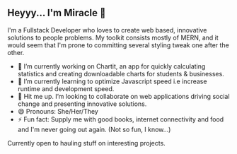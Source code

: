 ## Heyyy... I'm Miracle 👋

I'm a Fullstack Developer who loves to create web based, innovative solutions to people problems. 
My toolkit consists mostly of MERN, and it would seem that I'm prone to committing several styling tweak one after the other.

- 🔭 I’m currently working on Chartit, an app for quickly calculating statistics and creating downloadable charts for students & businesses.
- 🌱 I’m currently learning to optimize Javascript speed  i.e increase runtime and development speed.
- 👯 Hit me up. I’m looking to collaborate on web applications driving social change and presenting innovative solutions. 
- 😄 Pronouns: She/Her/They
- ⚡ Fun fact: Supply me with good books, internet connectivity and food and I'm never going out again. (Not so fun, I know...)

Currently open to hauling stuff on interesting projects.

